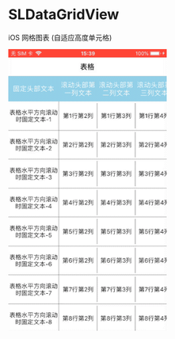 # SLDataGridView
iOS 网格图表 (自适应高度单元格)


![image](https://github.com/WSongLin/SLDataGridView/blob/master/SLDataGridDemo/screenshots/网格图表.gif)
